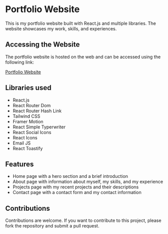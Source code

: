 # Portfolio Website

This is my portfolio website built with React.js and multiple libraries. The website showcases my work, skills, and experiences.

## Accessing the Website

The portfolio website is hosted on the web and can be accessed using the following link:

[Portfolio Website](https://www.shivamtaneja.in/)

## Libraries used

- React.js
- React Router Dom
- React Router Hash Link
- Tailwind CSS
- Framer Motion
- React Simple Typerwriter
- React Social Icons
- React Icons
- Email JS
- React Toastify

## Features 

- Home page with a hero section and a brief introduction
- About page with information about myself, my skills, and my experience
- Projects page with my recent projects and their descriptions
- Contact page with a contact form and my contact information

## Contributions

Contributions are welcome. If you want to contribute to this project, please fork the repository and submit a pull request.
